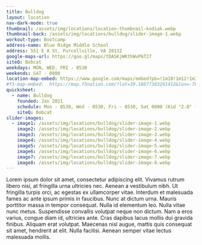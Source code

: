 ```yaml
---
title: Bulldog
layout: location
nav-dark-mode: true
thumbnail: /assets/img/locations/location-thumbnail-kodiak.webp
thumbnail-back: /assets/img/locations/bulldog/slider-image-1.webp
workout-type: Bootcamp
address-name: Blue Ridge Middle School
address: 551 E A St, Purcellville, VA 20132
google-maps-url: https://goo.gl/maps/tDASKjWKthWvP6T27
siteQ: Bobcat
weekdays: MON, WED, FRI - 0530
weekends: SAT - 0800
location-map-embed: https://www.google.com/maps/embed?pb=!1m18!1m12!1m3!1d3095.0392403299925!2d-77.7070961!3d39.1283385!2m3!1f0!2f0!3f0!3m2!1i1024!2i768!4f13.1!3m3!1m2!1s0x89b61053d7549d6d%3A0x5d856794242088f2!2sBlue%20Ridge%20Middle%20School!5e0!3m2!1sen!2sus!4v1686844485324!5m2!1sen!2sus
#f3-map-embed:  https://map.f3nation.com/?lat=39.16677303291412&lon=-78.15840661175892&zoom=16
quicksheet:
  - name: Bulldog
    founded: Jan 2021
    schedule: Mon - 0530, Wed - 0530, Fri - 0530, Sat 0800 (Kid "2.0" friendly)
    siteQ: Bobcat
slider-images:
  - image1: /assets/img/locations/bulldog/slider-image-1.webp
    image2: /assets/img/locations/bulldog/slider-image-2.webp
    image3: /assets/img/locations/bulldog/slider-image-3.webp
    image4: /assets/img/locations/bulldog/slider-image-4.webp
    image5: /assets/img/locations/bulldog/slider-image-5.webp
    image6: /assets/img/locations/bulldog/slider-image-6.webp
    image7: /assets/img/locations/bulldog/slider-image-7.webp
    image8: /assets/img/locations/bulldog/slider-image-8.webp
---
```


Lorem ipsum dolor sit amet, consectetur adipiscing elit. Vivamus rutrum libero nisi, at fringilla urna ultricies nec. Aenean a vestibulum nibh. Ut fringilla turpis orci, ac egestas ex ullamcorper vitae. Interdum et malesuada fames ac ante ipsum primis in faucibus. Nunc at dictum urna. Mauris porttitor massa in tempor consequat. Nulla id elementum leo. Nulla vitae nunc metus. Suspendisse convallis volutpat neque non dictum. Nam a eros varius, congue diam id, ultricies ante. Cras dapibus lacus mollis dui gravida finibus. Aliquam erat volutpat. Maecenas nisl augue, mattis quis consequat sit amet, hendrerit at elit. Nulla facilisi. Aenean semper vitae lectus malesuada mollis.